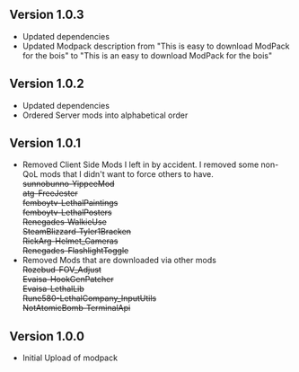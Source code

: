 ## Version 1.0.3
* Updated dependencies
* Updated Modpack description from "This is easy to download ModPack for the bois" to "This is an easy to download ModPack for the bois"

## Version 1.0.2
* Updated dependencies
* Ordered Server mods into alphabetical order

## Version 1.0.1
* Removed Client Side Mods I left in by accident. I removed some non-QoL mods that I didn't want to force others to have.<br>
~~sunnobunno-YippeeMod~~<br>
~~atg-FreeJester~~<br>
~~femboytv-LethalPaintings~~<br>
~~femboytv-LethalPosters~~<br>
~~Renegades-WalkieUse~~<br>
~~SteamBlizzard-Tyler1Bracken~~<br>
~~RickArg-Helmet_Cameras~~<br>
~~Renegades-FlashlightToggle~~<br>
* Removed Mods that are downloaded via other mods<br>
~~Rozebud-FOV_Adjust~~<br>
~~Evaisa-HookGenPatcher~~<br>
~~Evaisa-LethalLib~~<br>
~~Rune580-LethalCompany_InputUtils~~<br>
~~NotAtomicBomb-TerminalApi~~<br>

## Version 1.0.0
* Initial Upload of modpack
